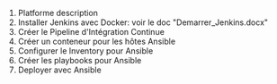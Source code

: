 1. Platforme description
2. Installer Jenkins avec Docker: voir le doc "Demarrer_Jenkins.docx"
3. Créer le Pipeline d'Intégration Continue
4. Créer un conteneur pour les hôtes Ansible
5. Configurer le Inventory pour Ansible
6. Créer les playbooks pour Ansible
7. Deployer avec Ansible
